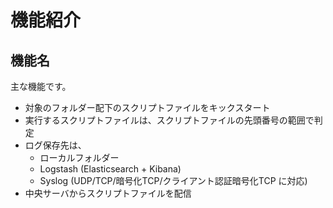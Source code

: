 # 機能紹介

## 機能名

主な機能です。

- 対象のフォルダー配下のスクリプトファイルをキックスタート
- 実行するスクリプトファイルは、スクリプトファイルの先頭番号の範囲で判定
- ログ保存先は、
  - ローカルフォルダー
  - Logstash (Elasticsearch + Kibana)
  - Syslog (UDP/TCP/暗号化TCP/クライアント認証暗号化TCP に対応)
- 中央サーバからスクリプトファイルを配信


